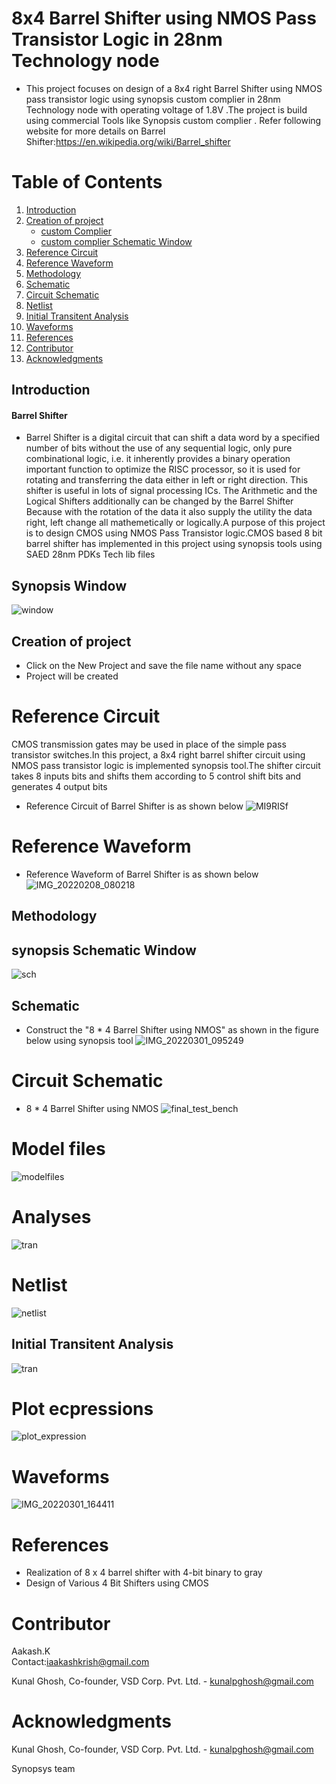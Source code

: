 # 8x4 Barrel Shifter using NMOS Pass Transistor Logic in 28nm Technology node
* This project focuses on design of a 8x4 right Barrel Shifter using NMOS pass transistor logic using synopsis custom complier in 28nm Technology node with operating voltage of 1.8V .The project is build using commercial Tools like Synopsis custom complier . Refer following website for more details on Barrel Shifter:https://en.wikipedia.org/wiki/Barrel_shifter
 
# Table of Contents

1. [Introduction](#introduction)
2. [Creation of project](#creation-of-project)
    * [custom Complier](#custom-Complier)
    * [custom complier Schematic Window](#custom-complier-Schematic-Window)
4. [Reference Circuit](#reference-circuit)
5. [Reference Waveform](#reference-waveform)
6. [Methodology](#methodology) 
7. [Schematic](#schematic)
8. [Circuit Schematic](#circuit-schematic)
9. [Netlist](#netlist)
10. [Initial Transitent Analysis](#initial-transitent-analysis)
11. [Waveforms](#waveforms)
12. [References](#references)
13. [Contributor](#contributor)
14. [Acknowledgments](#acknowledgments)


## Introduction 
#### Barrel Shifter 
* Barrel Shifter is a digital circuit that can shift a data word by a specified number of bits without the use of any sequential logic, only pure combinational logic, i.e. it inherently provides a binary operation important function to optimize the RISC processor, so it is used for rotating and transferring the data either in left or right direction. This shifter is useful in lots of signal processing ICs. The Arithmetic and the Logical Shifters additionally can be changed by the Barrel Shifter Because with the rotation of the data it also supply the utility the data right, left change all mathemetically or logically.A purpose of this project is to design CMOS using NMOS Pass Transistor logic.CMOS based 8 bit barrel shifter has implemented in this project using synopsis tools using SAED 28nm PDKs Tech lib files 


 ## Synopsis Window 
 ![window](https://user-images.githubusercontent.com/88897605/156105077-980595cf-342d-4d9b-9757-0eadfab05f24.png)

 ## Creation of project 
 * Click on the New Project and save the file name without any space 
 * Project will be created
 
 
# Reference Circuit 

CMOS transmission gates may be used in place of the simple pass transistor switches.In this project, a 8x4 right barrel shifter circuit using NMOS pass transistor logic is implemented synopsis tool.The shifter circuit takes 8 inputs bits and shifts them according to 5 control shift bits and generates 4 output bits
* Reference Circuit of Barrel Shifter is as shown below 
![MI9RISf](https://user-images.githubusercontent.com/88897605/156105295-53c13902-46ae-44d4-b738-94893a2c2460.png)

# Reference Waveform
* Reference Waveform of Barrel Shifter is as shown below
![IMG_20220208_080218](https://user-images.githubusercontent.com/88897605/152909514-24875fbc-b2d1-4c3b-b07e-6ff87d665af7.jpg)


## Methodology

 ## synopsis Schematic Window 
 ![sch](https://user-images.githubusercontent.com/88897605/156158124-7667c5bd-f55d-428e-bead-2136a126eb2e.png)


## Schematic 
- Construct the "8 * 4 Barrel Shifter using NMOS" as shown in the figure below using synopsis tool
![IMG_20220301_095249](https://user-images.githubusercontent.com/88897605/156161468-a0a8c050-20a2-4b40-bbbe-d123b17ca5c7.jpg)


# Circuit Schematic
* 8 * 4 Barrel Shifter using NMOS
![final_test_bench](https://user-images.githubusercontent.com/88897605/156105574-0433a515-2305-4752-ad0c-3ae4f182643b.png)

# Model files
![modelfiles](https://user-images.githubusercontent.com/88897605/156105681-95fc28ea-c87f-42a2-b6dc-9917a71b48d5.png)

# Analyses
![tran](https://user-images.githubusercontent.com/88897605/156158951-f35a6ea2-b2e4-4771-8874-9e5afefe83f3.png)


# Netlist  
![netlist](https://user-images.githubusercontent.com/88897605/156105781-9f06e66d-de01-474b-a4e2-97ac5c3ca8ad.png)


## Initial Transitent Analysis
![tran](https://user-images.githubusercontent.com/88897605/156159075-71b34d8f-c1f6-467b-8ece-2b74006f8e90.png)


# Plot ecpressions
![plot_expression](https://user-images.githubusercontent.com/88897605/156106757-76410da2-82b3-4b3d-a262-abf85ba7df24.png)


# Waveforms 
![IMG_20220301_164411](https://user-images.githubusercontent.com/88897605/156159519-8ecb5224-6167-4305-9190-e0ce2673e179.jpg)



# References
- Realization of 8 x 4 barrel shifter with 4-bit binary to gray
- Design of Various 4 Bit Shifters using CMOS


# Contributor
Aakash.K</br>
Contact:iaakashkrish@gmail.com</br>

Kunal Ghosh, Co-founder, VSD Corp. Pvt. Ltd. - kunalpghosh@gmail.com

# Acknowledgments
Kunal Ghosh, Co-founder, VSD Corp. Pvt. Ltd. - kunalpghosh@gmail.com

Synopsys team









